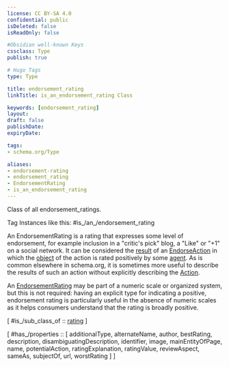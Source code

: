 ```yaml
---
license: CC BY-SA 4.0
confidential: public
isDeleted: false
isReadOnly: false

#Obsidian well-known Keys
cssclass: Type
publish: true

# Hugo Tags
type: Type

title: endorsement_rating
linkTitle: is_an_endorsement_rating Class

keywords: [endorsement_rating]
layout: 
draft: false
publishDate:
expiryDate: 

tags:
- schema.org/Type

aliases:
- endorsement-rating
- endorsement_rating
- EndorsementRating
- is_an_endorsement_rating
---
```


Class of all endorsement_ratings.

Tag Instances like this: 
#is_/an_/endorsement_rating

An EndorsementRating is a rating that expresses some level of endorsement, for example inclusion in a "critic's pick" blog,
a "Like" or "+1" on a social network. It can be considered the <a class="localLink" href="/result">result</a> of an <a class="localLink" href="/EndorseAction">EndorseAction</a> in which the <a class="localLink" href="/object">object</a> of the action is rated positively by
some <a class="localLink" href="/agent">agent</a>. As is common elsewhere in schema.org, it is sometimes more useful to describe the results of such an action without explicitly describing the <a class="localLink" href="/Action">Action</a>.

An <a class="localLink" href="/EndorsementRating">EndorsementRating</a> may be part of a numeric scale or organized system, but this is not required: having an explicit type for indicating a positive,
endorsement rating is particularly useful in the absence of numeric scales as it helps consumers understand that the rating is broadly positive.

[ #is_/sub_class_of :: [rating](schema.org/Type/is_a_/intangible/rating.md) ]

[ #has_/properties :: [ additionalType, alternateName, author, bestRating, description, disambiguatingDescription, identifier, image, mainEntityOfPage, name, potentialAction, ratingExplanation, ratingValue, reviewAspect, sameAs, subjectOf, url, worstRating ] ]



